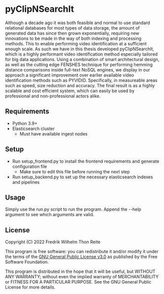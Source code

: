 # pyClipNSearchIt
Although a decade ago it was both feasible and normal to use standard relational databases for most types of data storage, the amount of generated data has since then grown exponentially, requiring new innovations to be made in the way of both indexing and processing methods. This to enable performing video identification at a sufficient enough scale. As such we have in this thesis developed pyClipNSearchIt, which is a highly performant video identification method especially tailored for big data applications. Using a combination of smart architectural design, as well as the cutting edge FENSHES technique for performing hemming distance comparisons inside full-text NoSQL engines, we display in our approach a significant improvement over earlier available video identification methods such as PYVIDID. Specifically, in measureable areas such as speed, size reduction and accuracy. The final result is as a highly scalable and cost efficient system, which can easily be used by professional and non-professional actors alike.

## Requirements
* Python 3.9+
* Elasticsearch cluster
    * Must have available ingest nodes

## Setup
* Run setup_frontend.py to install the frontend requirements and generate configuration file
    * Make sure to edit this file before running the next step
* Run setup_backend.py to set up the necessary elasticsearch indexes and pipelines

## Usage
Simply use the run.py script to run the program. Append the --help argument to see which arguments are valid.

## License
Copyright (C) 2022  Fredrik Wilhelm Thon Reite

This program is free software: you can redistribute it and/or modify
it under the terms of the [GNU General Public License v3.0](LICENSE) as published by
the Free Software Foundation.

This program is distributed in the hope that it will be useful,
but WITHOUT ANY WARRANTY; without even the implied warranty of
MERCHANTABILITY or FITNESS FOR A PARTICULAR PURPOSE.  See the
GNU General Public License for more details.